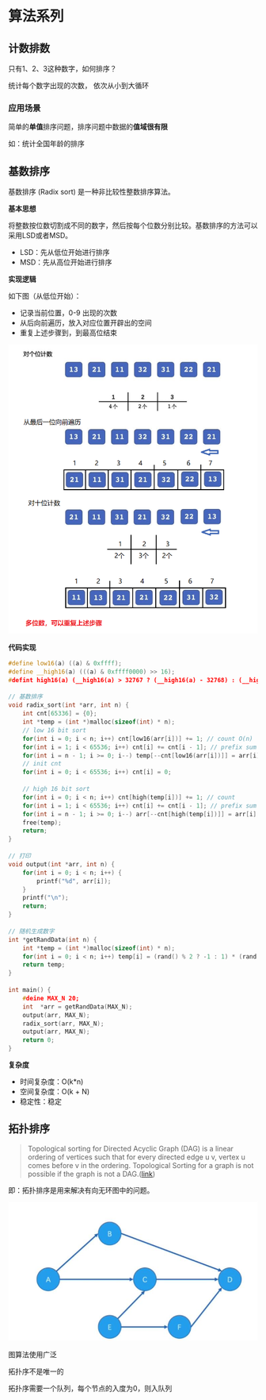 # 算法系列
## 计数排数
只有1、2、3这种数字，如何排序？

统计每个数字出现的次数， 依次从小到大循环

### 应用场景

简单的**单值**排序问题，排序问题中数据的**值域很有限**

如：统计全国年龄的排序



## 基数排序

基数排序 (Radix sort) 是一种非比较性整数排序算法。

**基本思想**

将整数按位数切割成不同的数字，然后按每个位数分别比较。基数排序的方法可以采用LSD或者MSD。

* LSD：先从低位开始进行排序
* MSD：先从高位开始进行排序

**实现逻辑**

如下图（从低位开始）：

* 记录当前位置，0-9 出现的次数
* 从后向前遍历，放入对应位置开辟出的空间
* 重复上述步骤到，到最高位结束

![](.\img\1.png)

**代码实现**

``` c++
#define low16(a) ((a) & 0xffff);
#define __high16(a) (((a) & 0xffff0000) >> 16);
#defint high16(a) (__high16(a) > 32767 ? (__high16(a) - 32768) : (__high16(a) + 32768)); // 兼容负数

// 基数排序
void radix_sort(int *arr, int n) {
	int cnt[65336] = {0};
    int *temp = (int *)malloc(sizeof(int) * n);
    // low 16 bit sort
    for(int i = 0; i < n; i++) cnt[low16(arr[i])] += 1; // count O(n)
    for(int i = 1; i < 65536; i++) cnt[i] += cnt[i - 1]; // prefix sum O(1)
    for(int i = n - 1; i >= 0; i--) temp[--cnt[low16(arr[i])]] = arr[i]; // placement O(n)
    // init cnt
    for(int i = 0; i < 65536; i++) cnt[i] = 0;
    
    // high 16 bit sort
    for(int i = 0; i < n; i++) cnt[high(temp[i])] += 1; // count
    for(int i = 1; i < 65536; i++) cnt[i] += cnt[i - 1]; // prefix sum
    for(int i = n - 1; i >= 0; i--) arr[--cnt[high(temp[i])]] = arr[i];
    free(temp);
    return;
}

// 打印
void output(int *arr, int n) {
	for(int i = 0; i < n; i++) {
        printf("%d", arr[i]);
    }
    printf("\n");
    return;
}

// 随机生成数字
int *getRandData(int n) {
	int *temp = (int *)malloc(sizeof(int) * n);
    for(int i = 0; i < n; i++) temp[i] = (rand() % 2 ? -1 : 1) * (rand() % 100);
    return temp; 
}

int main() {
    #deine MAX_N 20;
    int  *arr = getRandData(MAX_N);
    output(arr, MAX_N);
    radix_sort(arr, MAX_N);
    output(arr, MAX_N);
    return 0;
}
```

**复杂度**

* 时间复杂度：O(k*n)
* 空间复杂度：O(k + N)
* 稳定性：稳定



## 拓扑排序

> Topological sorting for Directed Acyclic Graph (DAG) is a linear ordering of vertices such that for every directed edge u v, vertex u comes before v in the ordering. Topological Sorting for a graph is not possible if the graph is not a DAG.([link](https://www.geeksforgeeks.org/topological-sorting))

即：拓扑排序是用来解决有向无环图中的问题。

![](.\img\5.jpg)

图算法使用广泛

拓扑序不是唯一的

拓扑序需要一个队列，每个节点的入度为0，则入队列

